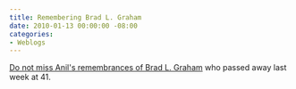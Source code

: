 ```yaml
---
title: Remembering Brad L. Graham
date: 2010-01-13 00:00:00 -08:00
categories:
- Weblogs
---
```


<p><a href="http://dashes.com/anil/2010/01/remembering-brad-l-graham.html">Do not miss Anil's remembrances of Brad L. Graham</a> who passed away last week at 41.</p>
